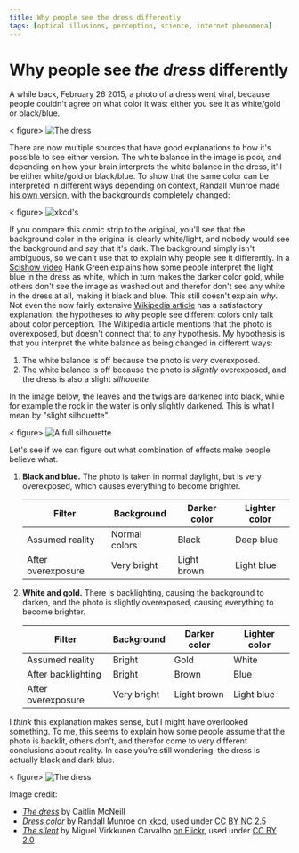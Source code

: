 ```yaml
---
title: Why people see the dress differently
tags: [optical illusions, perception, science, internet phenomena]
---
```


# Why people see *the dress* differently

A while back, February 26 2015, a photo of a dress went viral, because people couldn't agree on what color it was: either you see it as white/gold or black/blue.

< figure>
![The dress][dress-image]
</figure>

There are now multiple sources that have good explanations to how it's possible to see either version. The white balance in the image is poor, and depending on how your brain interprets the white balance in the dress, it'll be either white/gold or black/blue. To show that the same color can be interpreted in different ways depending on context, Randall Munroe made [his own version][xkcd], with the backgrounds completely changed:

< figure>
![xkcd's][xkcd-image]
</figure>

If you compare this comic strip to the original, you'll see that the background color in the original is clearly white/light, and nobody would see the background and say that it's dark. The background simply isn't ambiguous, so we can't use that to explain why people see it differently. In a [Scishow video] Hank Green explains how some people interpret the light blue in the dress as white, which in turn makes the darker color gold, while others don't see the image as washed out and therefor don't see any white in the dress at all, making it black and blue. This still doesn't explain *why*. Not even the now fairly extensive [Wikipedia article] has a satisfactory explanation: the hypotheses to why people see different colors only talk about color perception. The Wikipedia article mentions that the photo is overexposed, but doesn't connect that to any hypothesis. My hypothesis is that you interpret the white balance as being changed in different ways:

1. The white balance is off because the photo is *very* overexposed.
2. The white balance is off because the photo is *slightly* overexposed, and the dress is also a slight *silhouette*.

In the image below, the leaves and the twigs are darkened into black, while for example the rock in the water is only slightly darkened. This is what I mean by "slight silhouette".

< figure>
![A full silhouette][silhouette-image]
</figure>

Let's see if we can figure out what combination of effects make people believe what.



1.	**Black and blue.** The photo is taken in normal daylight, but is very overexposed, which causes everything to become brighter.

	Filter              | Background     | Darker color  | Lighter color
	------------------- | -------------- | ------------- | --------------
	Assumed reality     | Normal colors  | Black         | Deep blue
	After overexposure  | Very bright    | Light brown   | Light blue

2.	**White and gold.** There is backlighting, causing the background to darken, and the photo is slightly overexposed, causing everything to become brighter.

	Filter              | Background     | Darker color  | Lighter color
	------------------- | -------------- | ------------- | --------------
	Assumed reality     | Bright         | Gold          | White
	After backlighting  | Bright         | Brown         | Blue
	After overexposure  | Very bright    | Light brown   | Light blue

I *think* this explanation makes sense, but I might have overlooked something. To me, this seems to explain how some people assume that the photo is backlit, others don't, and therefor come to very different conclusions about reality. In case you're still wondering, the dress is actually black and dark blue.

< figure>
![The dress][dress-image]
</figure>



Image credit:

* *[The dress][dress-image]* by Caitlin McNeill
* *[Dress color][xkcd-image]* by Randall Munroe on [xkcd], used under [CC BY NC 2.5]
* *[The silent][silhouette-image]* by Miguel Virkkunen Carvalho [on Flickr][silhouette-image-on-flickr], used under [CC BY 2.0]


[Scishow video]: https://www.youtube.com/watch?v=jexnhNfOzHg
[xkcd]: https://xkcd.com/1492/
[Wikipedia article]: https://en.wikipedia.org/wiki/The_dress_%28viral_phenomenon%29
[dress-image]: ~assets/dress.png "The dress, by Caitlin McNeill"
[xkcd-image]: ~assets/xkcd-dress-color.png "The dress with different backgrounds, by Randall Munroe"
[silhouette-image]: ~assets/silhouette.jpg "The silent, by Miguel Virkkunen Carvalho"
[silhouette-image-on-flickr]: https://www.flickr.com/photos/miguelvirkkunen/4383001572/
[CC BY NC 2.5]: https://creativecommons.org/licenses/by-nc/2.5/
[CC BY 2.0]: https://creativecommons.org/licenses/by/2.0/

